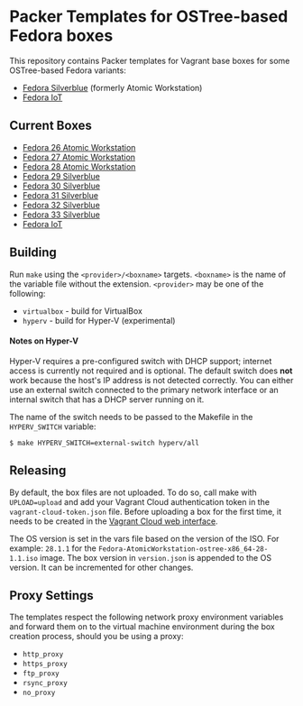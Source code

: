 # Packer Templates for OSTree-based Fedora boxes

This repository contains Packer templates for Vagrant base boxes for some
OSTree-based Fedora variants:

* [Fedora Silverblue](https://silverblue.fedoraproject.org/) (formerly Atomic Workstation)
* [Fedora IoT](https://iot.fedoraproject.org/)

## Current Boxes

* [Fedora 26 Atomic Workstation](https://app.vagrantup.com/fkrull/boxes/fedora26-atomic-workstation)
* [Fedora 27 Atomic Workstation](https://app.vagrantup.com/fkrull/boxes/fedora27-atomic-workstation)
* [Fedora 28 Atomic Workstation](https://app.vagrantup.com/fkrull/boxes/fedora28-atomic-workstation)
* [Fedora 29 Silverblue](https://app.vagrantup.com/fkrull/boxes/fedora29-silverblue)
* [Fedora 30 Silverblue](https://app.vagrantup.com/fkrull/boxes/fedora30-silverblue)
* [Fedora 31 Silverblue](https://app.vagrantup.com/fkrull/boxes/fedora31-silverblue)
* [Fedora 32 Silverblue](https://app.vagrantup.com/fkrull/boxes/fedora32-silverblue)
* [Fedora 33 Silverblue](https://app.vagrantup.com/fkrull/boxes/fedora33-silverblue)
* [Fedora IoT](https://app.vagrantup.com/fkrull/boxes/fedora-iot)

## Building

Run `make` using the `<provider>/<boxname>` targets. `<boxname>` is the name of the variable file
without the extension. `<provider>` may be one of the following:

* `virtualbox` - build for VirtualBox
* `hyperv` - build for Hyper-V (experimental)

#### Notes on Hyper-V

Hyper-V requires a pre-configured switch with DHCP support; internet access is currently not
required and is optional. The default switch does **not** work because the host's IP address is not
detected correctly. You can either use an external switch connected to the primary network interface
or an internal switch that has a DHCP server running on it.

The name of the switch needs to be passed to the Makefile in the `HYPERV_SWITCH` variable:

```
$ make HYPERV_SWITCH=external-switch hyperv/all
```

## Releasing

By default, the box files are not uploaded. To do so, call make with `UPLOAD=upload` and add your
Vagrant Cloud authentication token in the `vagrant-cloud-token.json` file. Before uploading a
box for the first time, it needs to be created in the [Vagrant Cloud web interface](https://app.vagrantup.com).

The OS version is set in the vars file based on the version of the ISO. For example:
`28.1.1` for the `Fedora-AtomicWorkstation-ostree-x86_64-28-1.1.iso` image. The box
version in `version.json` is appended to the OS version. It can be incremented
for other changes.

## Proxy Settings

The templates respect the following network proxy environment variables
and forward them on to the virtual machine environment during the box creation
process, should you be using a proxy:

* `http_proxy`
* `https_proxy`
* `ftp_proxy`
* `rsync_proxy`
* `no_proxy`
